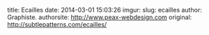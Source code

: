 title: Ecailles
date: 2014-03-01 15:03:26
imgur: 
slug: ecailles
author: Graphiste.
authorsite: http://www.peax-webdesign.com
original: http://subtlepatterns.com/ecailles/

